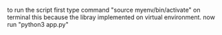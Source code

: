 to run the script first type command "source myenv/bin/activate" on terminal
this because the libray implemented on virtual environment.
now run "python3 app.py"